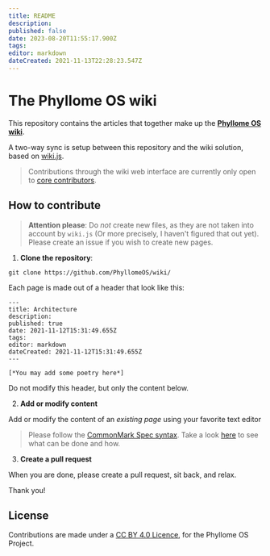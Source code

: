 ```yaml
---
title: README
description: 
published: false
date: 2023-08-20T11:55:17.900Z
tags: 
editor: markdown
dateCreated: 2021-11-13T22:28:23.547Z
---
```


# The Phyllome OS wiki

This repository contains the articles that together make up the [**Phyllome OS wiki**](https://wiki.phyllo.me).

A two-way sync is setup between this repository and the wiki solution, based on [wiki.js](https://js.wiki/). 

> Contributions through the wiki web interface are currently only open to [core contributors](https://wiki.phyllo.me/project/join).

## How to contribute

> **Attention please**: Do *not* create new files, as they are not taken into account by `wiki.js` (Or more precisely, I haven't figured that out yet). Please create an issue if you wish to create new pages.

1. **Clone the repository**:

```
git clone https://github.com/PhyllomeOS/wiki/
```

Each page is made out of a header that look like this:
```
---
title: Architecture
description: 
published: true
date: 2021-11-12T15:31:49.655Z
tags: 
editor: markdown
dateCreated: 2021-11-12T15:31:49.655Z
---

[*You may add some poetry here*] 
```

Do not modify this header, but only the content below.


2. **Add or modify content**

Add or modify the content of an *existing page* using your favorite text editor

> Please follow the [CommonMark Spec syntax](https://spec.commonmark.org/). Take a look [here](https://docs.requarks.io/editors/markdown) to see what can be done and how.   

3. **Create a pull request** 

When you are done, please create a pull request, sit back, and relax. 

Thank you!

## License

Contributions are made under a [CC BY 4.0 Licence](https://creativecommons.org/licenses/by/4.0/), for the Phyllome OS Project.






